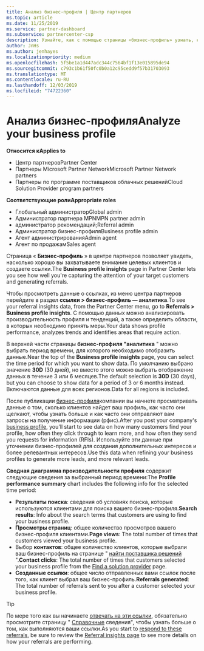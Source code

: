 ```yaml
---
title: Анализ бизнес-профиля | Центр партнеров
ms.topic: article
ms.date: 11/25/2019
ms.service: partner-dashboard
ms.subservice: partnercenter-csp
description: Узнайте, как с помощью страницы «бизнес-профиль» узнать, насколько хорошо вы захватываете внимание целевых клиентов и создаете ссылки.
author: JnHs
ms.author: jenhayes
ms.localizationpriority: medium
ms.openlocfilehash: 5f5be1a1d447adc344c7564bf1f13e015895de94
ms.sourcegitcommit: c793c1b61f50fc0b0a12c95cedd9f57b31703093
ms.translationtype: MT
ms.contentlocale: ru-RU
ms.lasthandoff: 12/03/2019
ms.locfileid: "74722360"
---
```

# <a name="analyze-your-business-profile"></a><span data-ttu-id="ac7dc-103">Анализ бизнес-профиля</span><span class="sxs-lookup"><span data-stu-id="ac7dc-103">Analyze your business profile</span></span>
<!-- 
https://go.microsoft.com/fwlink/?linkid=849120
-->

<span data-ttu-id="ac7dc-104">**Относится к**</span><span class="sxs-lookup"><span data-stu-id="ac7dc-104">**Applies to**</span></span>

- <span data-ttu-id="ac7dc-105">Центр партнеров</span><span class="sxs-lookup"><span data-stu-id="ac7dc-105">Partner Center</span></span>
- <span data-ttu-id="ac7dc-106">Партнеры Microsoft Partner Network</span><span class="sxs-lookup"><span data-stu-id="ac7dc-106">Microsoft Partner Network partners</span></span>
- <span data-ttu-id="ac7dc-107">Партнеры по программе поставщиков облачных решений</span><span class="sxs-lookup"><span data-stu-id="ac7dc-107">Cloud Solution Provider program partners</span></span>

<span data-ttu-id="ac7dc-108">**Соответствующие роли**</span><span class="sxs-lookup"><span data-stu-id="ac7dc-108">**Appropriate roles**</span></span>

- <span data-ttu-id="ac7dc-109">Глобальный администратор</span><span class="sxs-lookup"><span data-stu-id="ac7dc-109">Global admin</span></span>
- <span data-ttu-id="ac7dc-110">Администратор партнера MPN</span><span class="sxs-lookup"><span data-stu-id="ac7dc-110">MPN partner admin</span></span>
- <span data-ttu-id="ac7dc-111">администратор рекомендаций;</span><span class="sxs-lookup"><span data-stu-id="ac7dc-111">Referral admin</span></span>
- <span data-ttu-id="ac7dc-112">Администратор бизнес-профиля</span><span class="sxs-lookup"><span data-stu-id="ac7dc-112">Business profile admin</span></span>
- <span data-ttu-id="ac7dc-113">Агент администрирования</span><span class="sxs-lookup"><span data-stu-id="ac7dc-113">Admin agent</span></span>
- <span data-ttu-id="ac7dc-114">Агент по продажам</span><span class="sxs-lookup"><span data-stu-id="ac7dc-114">Sales agent</span></span>

<span data-ttu-id="ac7dc-115">Страница « **Бизнес-профиль** » в центре партнеров позволяет увидеть, насколько хорошо вы захватываете внимание целевых клиентов и создаете ссылки.</span><span class="sxs-lookup"><span data-stu-id="ac7dc-115">The **Business profile insights** page in Partner Center lets you see how well you're capturing the attention of your target customers and generating referrals.</span></span>

<span data-ttu-id="ac7dc-116">Чтобы просмотреть данные о ссылках, из меню центра партнеров перейдите в раздел **ссылки > бизнес-профиль — аналитика**.</span><span class="sxs-lookup"><span data-stu-id="ac7dc-116">To see your referral insights data, from the Partner Center menu, go to **Referrals > Business profile insights**.</span></span> <span data-ttu-id="ac7dc-117">С помощью данных можно анализировать производительность профиля и тенденций, а также определить области, в которых необходимо принять меры.</span><span class="sxs-lookup"><span data-stu-id="ac7dc-117">Your data shows profile performance, analyzes trends and identifies areas that require action.</span></span>

<span data-ttu-id="ac7dc-118">В верхней части страницы **бизнес-профиля "аналитика** " можно выбрать период времени, для которого необходимо отобразить данные.</span><span class="sxs-lookup"><span data-stu-id="ac7dc-118">Near the top of the **Business profile insights** page, you can select the time period for which you want to show data.</span></span> <span data-ttu-id="ac7dc-119">По умолчанию выбрано значение **30D** (30 дней), но вместо этого можно выбрать отображение данных в течение 3 или 6 месяцев.</span><span class="sxs-lookup"><span data-stu-id="ac7dc-119">The default selection is **30D** (30 days), but you can choose to show data for a period of 3 or 6 months instead.</span></span> <span data-ttu-id="ac7dc-120">Включаются данные для всех регионов.</span><span class="sxs-lookup"><span data-stu-id="ac7dc-120">Data for all regions is included.</span></span>

<span data-ttu-id="ac7dc-121">После публикации [бизнес-профиля](create-a-marketing-profile.md)компании вы начнете просматривать данные о том, сколько клиентов найдет ваш профиль, как часто они щелкают, чтобы узнать больше и как часто они отправляют вам запросы на получение информации (рфис).</span><span class="sxs-lookup"><span data-stu-id="ac7dc-121">After you post your company's [business profile](create-a-marketing-profile.md), you'll start to see data on how many customers find your profile, how often they click through to learn more, and how often they send you requests for information (RFIs).</span></span> <span data-ttu-id="ac7dc-122">Используйте эти данные при уточнении бизнес-профилей для создания дополнительных интересов и более релевантных интересов.</span><span class="sxs-lookup"><span data-stu-id="ac7dc-122">Use this data when refining your business profiles to generate more leads, and more relevant leads.</span></span>

<span data-ttu-id="ac7dc-123">**Сводная диаграмма производительности профиля** содержит следующие сведения за выбранный период времени:</span><span class="sxs-lookup"><span data-stu-id="ac7dc-123">The **Profile performance summary** chart includes the following info for the selected time period:</span></span>

- <span data-ttu-id="ac7dc-124">**Результаты поиска**: сведения об условиях поиска, которые используются клиентами для поиска вашего бизнес-профиля.</span><span class="sxs-lookup"><span data-stu-id="ac7dc-124">**Search results**: Info about the search terms that customers are using to find your business profile.</span></span>
- <span data-ttu-id="ac7dc-125">**Просмотры страниц**: общее количество просмотров вашего бизнес-профиля клиентами.</span><span class="sxs-lookup"><span data-stu-id="ac7dc-125">**Page views**: The total number of times that customers viewed your business profile.</span></span>
- <span data-ttu-id="ac7dc-126">Выбор **контактов**: общее количество клиентов, которые выбрали ваш бизнес-профиль на странице " [найти поставщика решений](https://www.microsoft.com/solution-providers/home) ".</span><span class="sxs-lookup"><span data-stu-id="ac7dc-126">**Contact clicks**: The total number of times that customers selected your business profile from the [Find a solution provider](https://www.microsoft.com/solution-providers/home) page.</span></span>
- <span data-ttu-id="ac7dc-127">**Созданные ссылки**: общее число отправленных вами ссылок после того, как клиент выбрал ваш бизнес-профиль.</span><span class="sxs-lookup"><span data-stu-id="ac7dc-127">**Referrals generated**: The total number of referrals sent to you after a customer selected your business profile.</span></span>

> [!TIP]
> <span data-ttu-id="ac7dc-128">По мере того как вы начинаете [отвечать на эти ссылки](responding-to-referrals.md), обязательно просмотрите страницу " [Справочные](referral-insights.md) сведения", чтобы узнать больше о том, как выполняются ваши ссылки.</span><span class="sxs-lookup"><span data-stu-id="ac7dc-128">As you start to [respond to these referrals](responding-to-referrals.md), be sure to review the [Referral insights page](referral-insights.md) to see more details on how your referrals are performing.</span></span>
